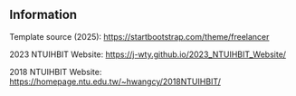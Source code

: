 ## Information

Template source (2025): https://startbootstrap.com/theme/freelancer

2023 NTUIHBIT Website: https://j-wty.github.io/2023_NTUIHBIT_Website/

2018 NTUIHBIT Website: https://homepage.ntu.edu.tw/~hwangcy/2018NTUIHBIT/
